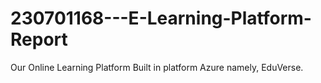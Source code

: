 # 230701168---E-Learning-Platform-Report
Our Online Learning Platform Built in platform Azure namely, EduVerse.
